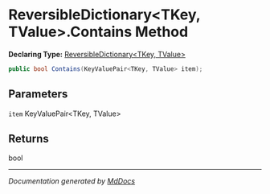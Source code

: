 ﻿# ReversibleDictionary\<TKey, TValue\>.Contains Method

**Declaring Type:** [ReversibleDictionary\<TKey, TValue\>](../index.md)

```csharp
public bool Contains(KeyValuePair<TKey, TValue> item);
```

## Parameters

`item`  KeyValuePair\<TKey, TValue\>

## Returns

bool

___

*Documentation generated by [MdDocs](https://github.com/ap0llo/mddocs)*
